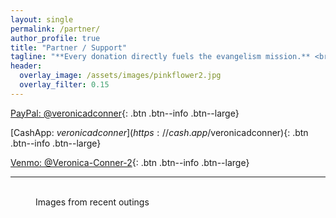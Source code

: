 ```yaml
---
layout: single
permalink: /partner/
author_profile: true
title: "Partner / Support"
tagline: "**Every donation directly fuels the evangelism mission.** <br>Your generous support helps provide Bibles, gospel tracts, travel expenses, care packages for the homeless, and essential outreach supplies—ensuring the message of salvation can go farther and touch more lives."
header:
  overlay_image: /assets/images/pinkflower2.jpg
  overlay_filter: 0.15
---
```


[PayPal: @veronicadconner](https://paypal.me/veronicadconner){: .btn .btn--info .btn--large}

[CashApp: $veronicadconner](https://cash.app/$veronicadconner){: .btn .btn--info .btn--large}

[Venmo: @Veronica-Conner-2](https://venmo.com/Veronica-Conner-2){: .btn .btn--info .btn--large}

---

<figure class="third">
	<img src="{{ site.url }}{{ site.baseurl }}/assets/images/messagecards.jpg" alt="">
	<img src="{{ site.url }}{{ site.baseurl }}/assets/images/jesussaves.jpg" alt="">
	<img src="{{ site.url }}{{ site.baseurl }}/assets/images/braceletbump.jpg" alt="">
	<figcaption>Images from recent outings</figcaption>
</figure>

